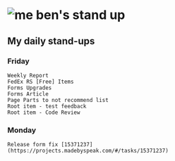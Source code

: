 # ![me](https://avatars2.githubusercontent.com/u/5232044?s=50&v=4) ben's stand up

## My daily stand-ups

### Friday
    
    Weekly Report
    FedEx RS [Free] Items
    Forms Upgrades
    Forms Article
    Page Parts to not recommend list 
    Root item - test feedback
    Root item - Code Review
   
### Monday

    Release form fix [15371237](https://projects.madebyspeak.com/#/tasks/15371237)
    
